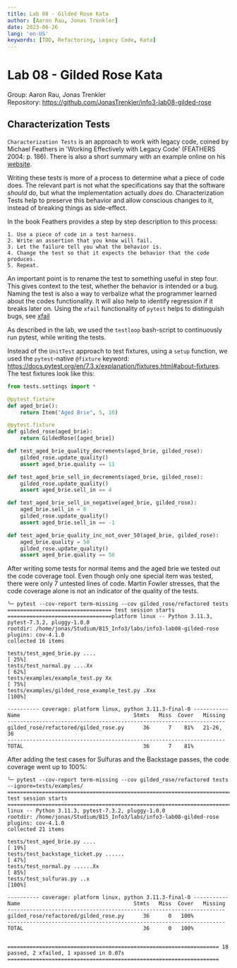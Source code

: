```yaml
---
title: Lab 08 - Gilded Rose Kata
author: [Aaron Rau, Jonas Trenkler]
date: 2023-06-26
lang: 'en-US'
keywords: [TDD, Refactoring, Legacy Code, Kata]
---
```


# Lab 08 - Gilded Rose Kata

Group: Aaron Rau, Jonas Trenkler  
Repository: <https://github.com/JonasTrenkler/info3-lab08-gilded-rose>

## Characterization Tests

`Characterization Tests` is an approach to work with legacy code, coined by Michael Feathers in 'Working Effectively with Legacy Code' (FEATHERS 2004: p. 186).
There is also a short summary with an example online on his [website](https://michaelfeathers.silvrback.com/characterization-testing).

Writing these tests is more of a process to determine what a piece of code does.
The relevant part is not what the specifications say that the software *should* do, but what the implementation actually *does* do.
Characterization Tests help to preserve this behavior and allow conscious changes to it, instead of breaking things as side-effect.

In the book Feathers provides a step by step description to this process: 

    1. Use a piece of code in a test harness.
    2. Write an assertion that you know will fail.
    3. Let the failure tell you what the behavior is.
    4. Change the test so that it expects the behavior that the code produces.
    5. Repeat.

An important point is to rename the test to something useful in step four.
This gives context to the test, whether the behavior is intended or a bug.
Naming the test is also a way to verbalize what the programmer learned about the codes functionality.
It will also help to identify regression if it breaks later on.
Using the `xfail` functionality of `pytest` helps to distinguish bugs, see [xfail](https://docs.pytest.org/en/7.3.x/how-to/skipping.html#skip-all-test-functions-of-a-class-or-module)

As described in the lab, we used the `testloop` bash-script to continuously run pytest, while writing the tests.

Instead of the `UnitTest` approach to test fixtures, using a `setup` function, we used the `pytest`-native `@fixture` keyword: https://docs.pytest.org/en/7.3.x/explanation/fixtures.html#about-fixtures.
The test fixtures look like this:

```python
from tests.settings import *

@pytest.fixture
def aged_brie():
    return Item("Aged Brie", 5, 10)

@pytest.fixture
def gilded_rose(aged_brie):
    return GildedRose([aged_brie])

def test_aged_brie_quality_decrements(aged_brie, gilded_rose):
    gilded_rose.update_quality()
    assert aged_brie.quality == 11

def test_aged_brie_sell_in_decrements(aged_brie, gilded_rose):
    gilded_rose.update_quality()
    assert aged_brie.sell_in == 4

def test_aged_brie_sell_in_negative(aged_brie, gilded_rose):
    aged_brie.sell_in = 0
    gilded_rose.update_quality()
    assert aged_brie.sell_in == -1

def test_aged_brie_quality_inc_not_over_50(aged_brie, gilded_rose):
    aged_brie.quality = 50
    gilded_rose.update_quality()
    assert aged_brie.quality == 50

```

After writing some tests for normal items and the aged brie we tested out the code coverage tool.
Even though only one special item was tested, there were only 7 untested lines of code.
Martin Fowler stresses, that the code coverage alone is not an indicator of the quality of the tests.

```console
╰─ pytest --cov-report term-missing --cov gilded_rose/refactored tests
================================= test session starts =================================platform linux -- Python 3.11.3, pytest-7.3.2, pluggy-1.0.0
rootdir: /home/jonas/Studium/B15_Info3/labs/info3-lab08-gilded-rose
plugins: cov-4.1.0
collected 16 items                                                                    

tests/test_aged_brie.py ....                                                    [ 25%]
tests/test_normal.py ....Xx                                                     [ 62%]
tests/examples/example_test.py Xx                                               [ 75%]
tests/examples/gilded_rose_example_test.py .Xxx                                 [100%]

---------- coverage: platform linux, python 3.11.3-final-0 -----------
Name                                    Stmts   Miss  Cover   Missing
---------------------------------------------------------------------
gilded_rose/refactored/gilded_rose.py      36      7    81%   21-26, 36
---------------------------------------------------------------------
TOTAL                                      36      7    81%

```

After adding the test cases for Sulfuras and the Backstage passes, the code coverage went up to 100%:

```console
╰─ pytest --cov-report term-missing --cov gilded_rose/refactored tests --ignore=tests/examples/
============================================================================= test session starts ==============================================================================platform linux -- Python 3.11.3, pytest-7.3.2, pluggy-1.0.0
rootdir: /home/jonas/Studium/B15_Info3/labs/info3-lab08-gilded-rose
plugins: cov-4.1.0
collected 21 items                                                                                                                                                             

tests/test_aged_brie.py ....                                                                                                                                             [ 19%]
tests/test_backstage_ticket.py ......                                                                                                                                    [ 47%]
tests/test_normal.py ......Xx                                                                                                                                            [ 85%]
tests/test_sulfuras.py ..x                                                                                                                                               [100%]

---------- coverage: platform linux, python 3.11.3-final-0 -----------
Name                                    Stmts   Miss  Cover   Missing
---------------------------------------------------------------------
gilded_rose/refactored/gilded_rose.py      36      0   100%
---------------------------------------------------------------------
TOTAL                                      36      0   100%


=================================================================== 18 passed, 2 xfailed, 1 xpassed in 0.07s ===================================================================
```



